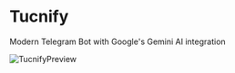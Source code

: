 # Tucnify
Modern Telegram Bot with Google's Gemini AI integration

![TucnifyPreview](https://github.com/user-attachments/assets/7461886e-b065-4c88-b186-3669bbcb0874)
